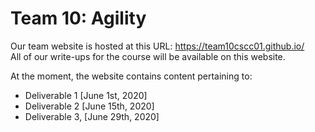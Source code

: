# Team 10: Agility

Our team website is hosted at this URL: https://team10cscc01.github.io/  
All of our write-ups for the course will be available on this website.

At the moment, the website contains content pertaining to:
* Deliverable 1 [June 1st, 2020]
* Deliverable 2 [June 15th, 2020]
* Deliverable 3, [June 29th, 2020]
